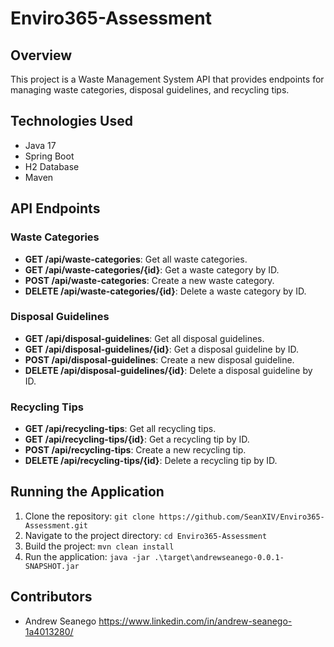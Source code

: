 # Enviro365-Assessment

## Overview

This project is a Waste Management System API that provides endpoints for managing waste categories, disposal guidelines, and recycling tips.

## Technologies Used

- Java 17
- Spring Boot
- H2 Database
- Maven

## API Endpoints

### Waste Categories

- **GET /api/waste-categories**: Get all waste categories.
- **GET /api/waste-categories/{id}**: Get a waste category by ID.
- **POST /api/waste-categories**: Create a new waste category.
- **DELETE /api/waste-categories/{id}**: Delete a waste category by ID.

### Disposal Guidelines

- **GET /api/disposal-guidelines**: Get all disposal guidelines.
- **GET /api/disposal-guidelines/{id}**: Get a disposal guideline by ID.
- **POST /api/disposal-guidelines**: Create a new disposal guideline.
- **DELETE /api/disposal-guidelines/{id}**: Delete a disposal guideline by ID.

### Recycling Tips

- **GET /api/recycling-tips**: Get all recycling tips.
- **GET /api/recycling-tips/{id}**: Get a recycling tip by ID.
- **POST /api/recycling-tips**: Create a new recycling tip.
- **DELETE /api/recycling-tips/{id}**: Delete a recycling tip by ID.

## Running the Application

1. Clone the repository: `git clone https://github.com/SeanXIV/Enviro365-Assessment.git`
2. Navigate to the project directory: `cd Enviro365-Assessment`
3. Build the project: `mvn clean install`
4. Run the application: `java -jar .\target\andrewseanego-0.0.1-SNAPSHOT.jar`


## Contributors

- Andrew Seanego <https://www.linkedin.com/in/andrew-seanego-1a4013280/>